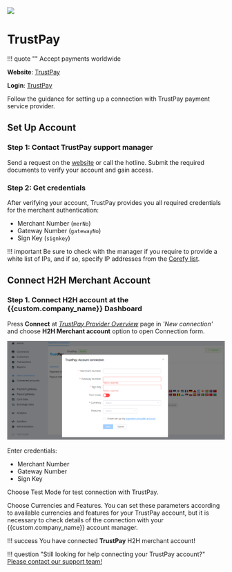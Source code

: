 <img src="https://static.openfintech.io/payment_providers/trustpay/logo.svg?w=400" width="400px" >

# TrustPay

!!! quote ""
    Accept payments worldwide

**Website**: [TrustPay](https://www.trustpay.eu/)

**Login**: [TrustPay](https://ib.trustpay.eu/)

Follow the guidance for setting up a connection with TrustPay payment service provider.

## Set Up Account

### Step 1: Contact TrustPay support manager

Send a request on the [website](https://www.trustpay.eu/) or call the hotline. Submit the required documents to verify your account and gain access.

### Step 2: Get credentials

After verifying your account, TrustPay provides you all required credentials for the merchant authentication:

* Merchant Number (`merNo`)
* Gateway Number (`gatewayNo`)
* Sign Key (`signkey`)

!!! important
    Be sure to check with the manager if you require to provide a white list of IPs, and if so, specify IP addresses from the [Corefy list](/integration/ips/).

## Connect H2H Merchant Account

### Step 1. Connect H2H account at the {{custom.company_name}} Dashboard

Press **Connect** at [*TrustPay Provider Overview*]({{custom.dashboard_base_url}}connect-directory/payment-providers/trustpay/general) page in *'New connection'* and choose **H2H Merchant account** option to open Connection form.

![Connect](images/h2h-merchant-account.png)

Enter credentials:

* Merchant Number
* Gateway Number
* Sign Key

Choose Test Mode for test connection with TrustPay.

Choose Currencies and Features. You can set these parameters according to available currencies and features for your TrustPay account, but it is necessary to check details of the connection with your {{custom.company_name}} account manager.

!!! success
    You have connected **TrustPay** H2H merchant account!

!!! question "Still looking for help connecting your TrustPay account?"
    <!--email_off-->[Please contact our support team!](mailto:{{custom.support_email}})<!--/email_off-->
